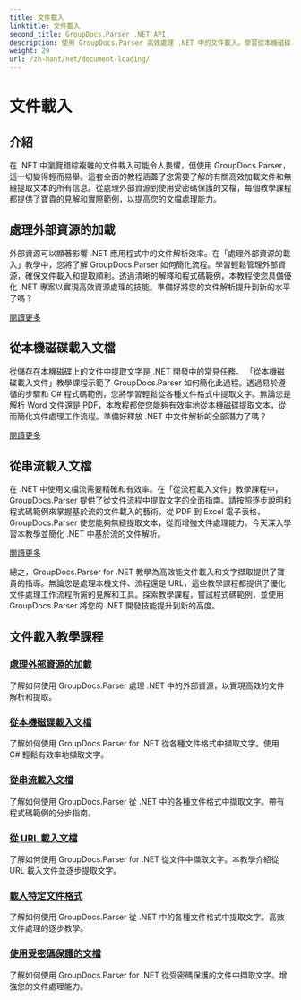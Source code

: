 ```yaml
---
title: 文件載入
linktitle: 文件載入
second_title: GroupDocs.Parser .NET API
description: 使用 GroupDocs.Parser 高效處理 .NET 中的文件載入。學習從本機磁碟、串流、URL 等提取文字。
weight: 29
url: /zh-hant/net/document-loading/
---
```


# 文件載入

## 介紹

在 .NET 中瀏覽錯綜複雜的文件載入可能令人畏懼，但使用 GroupDocs.Parser，這一切變得輕而易舉。這套全面的教程涵蓋了您需要了解的有關高效加載文件和無縫提取文本的所有信息。從處理外部資源到使用受密碼保護的文檔，每個教學課程都提供了寶貴的見解和實際範例，以提高您的文檔處理能力。

## 處理外部資源的加載

外部資源可以顯著影響 .NET 應用程式中的文件解析效率。在「處理外部資源的載入」教學中，您將了解 GroupDocs.Parser 如何簡化流程。學習輕鬆管理外部資源，確保文件載入和提取順利。透過清晰的解釋和程式碼範例，本教程使您具備優化 .NET 專案以實現高效資源處理的技能。準備好將您的文件解析提升到新的水平了嗎？

[閱讀更多](./handling-loading-of-external-resources/)

## 從本機磁碟載入文檔

從儲存在本機磁碟上的文件中提取文字是 .NET 開發中的常見任務。 「從本機磁碟載入文件」教學課程示範了 GroupDocs.Parser 如何簡化此過程。透過易於遵循的步驟和 C# 程式碼範例，您將學習輕鬆從各種文件格式中提取文字。無論您是解析 Word 文件還是 PDF，本教程都使您能夠有效率地從本機磁碟提取文本，從而簡化文件處理工作流程。準備好釋放 .NET 中文件解析的全部潛力了嗎？

[閱讀更多](./load-document-from-local-disk/)

## 從串流載入文檔

在 .NET 中使用文檔流需要精確和有效率。在「從流程載入文件」教學課程中，GroupDocs.Parser 提供了從文件流程中提取文字的全面指南。請按照逐步說明和程式碼範例來掌握基於流的文件載入的藝術。從 PDF 到 Excel 電子表格，GroupDocs.Parser 使您能夠無縫提取文本，從而增強文件處理能力。今天深入學習本教學並簡化 .NET 中基於流的文件解析。

[閱讀更多](./load-document-from-stream/)

總之，GroupDocs.Parser for .NET 教學為高效能文件載入和文字擷取提供了寶貴的指導。無論您是處理本機文件、流程還是 URL，這些教學課程都提供了優化文件處理工作流程所需的見解和工具。探索教學課程，嘗試程式碼範例，並使用 GroupDocs.Parser 將您的 .NET 開發技能提升到新的高度。

## 文件載入教學課程
### [處理外部資源的加載](./handling-loading-of-external-resources/)
了解如何使用 GroupDocs.Parser 處理 .NET 中的外部資源，以實現高效的文件解析和提取。
### [從本機磁碟載入文檔](./load-document-from-local-disk/)
了解如何使用 GroupDocs.Parser for .NET 從各種文件格式中擷取文字。使用 C# 輕鬆有效率地擷取文字。
### [從串流載入文檔](./load-document-from-stream/)
了解如何使用 GroupDocs.Parser 從 .NET 中的各種文件格式中擷取文字。帶有程式碼範例的分步指南。
### [從 URL 載入文檔](./load-document-from-url/)
了解如何使用 GroupDocs.Parser for .NET 從文件中擷取文字。本教學介紹從 URL 載入文件並逐步提取文字。
### [載入特定文件格式](./loading-specific-file-formats/)
了解如何使用 GroupDocs.Parser 從 .NET 中的各種文件格式中提取文字。高效文件處理的逐步教學。
### [使用受密碼保護的文檔](./working-with-password-protected-documents/)
了解如何使用 GroupDocs.Parser for .NET 從受密碼保護的文件中擷取文字。增強您的文件處理能力。